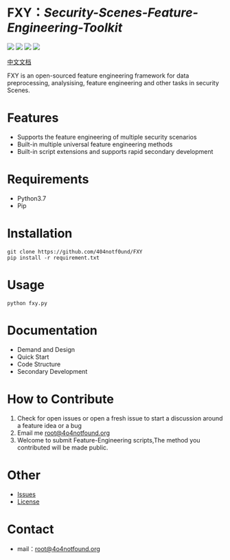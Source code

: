 # FXY：***Security-Scenes-Feature-Engineering-Toolkit***

![](https://img.shields.io/badge/python-3.7-red) 
![](https://img.shields.io/github/license/404notf0und/fxy) 
![](https://img.shields.io/badge/Security%20Scenes-4-green)
![](https://img.shields.io/badge/Feature%20Methods-4-blue)

[中文文档](https://github.com/404notf0und/FXY/blob/master/CN-README.md)

FXY is an open-sourced feature engineering framework for data preprocessing, analysising, feature engineering and other tasks in security Scenes.

# Features
- Supports the feature engineering of multiple security scenarios
- Built-in multiple universal feature engineering methods
- Built-in script extensions and supports rapid secondary development

# Requirements
- Python3.7
- Pip

# Installation
	git clone https://github.com/404notf0und/FXY
    pip install -r requirement.txt

# Usage
	python fxy.py

# Documentation
- Demand and Design
- Quick Start
- Code Structure
- Secondary Development

# How to Contribute
1. Check for open issues or open a fresh issue to start a discussion around a feature idea or a bug
2. Email me [root@4o4notfound.org](root@4o4notfound.org)
3. Welcome to submit Feature-Engineering scripts,The method you contributed will be made public.

# Other
- [Issues](https://github.com/404notf0und/FXY/issues/new)
- [License](https://github.com/404notf0und/FXY/blob/master/LICENSE)

# Contact
- mail：[root@4o4notfound.org](root@4o4notfound.org)
